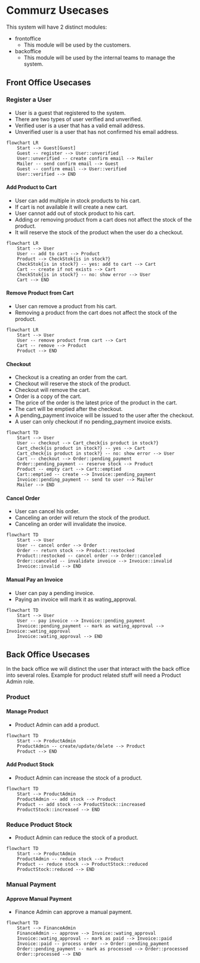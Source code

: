 # Commurz Usecases

This system will have 2 distinct modules:
- frontoffice
    - This module will be used by the customers.
- backoffice
    - This module will be used by the internal teams to manage the system.


## Front Office Usecases

### Register a User
- User is a guest that registered to the system.
- There are two types of user verified and unverified.
- Verified user is a user that has a valid email address.
- Unverified user is a user that has not confirmed his email address.

```mermaid
flowchart LR
    Start --> Guest[Guest]
    Guest -- register --> User::unverified
    User::unverified -- create confirm email --> Mailer
    Mailer -- send confirm email --> Guest
    Guest -- confirm email --> User::verified
    User::verified --> END
```

#### Add Product to Cart
- User can add multiple in stock products to his cart.
- If cart is not available it will create a new cart.
- User cannot add out of stock product to his cart.
- Adding or removing product from a cart does not affect the stock of the product.
- It will reserve the stock of the product when the user do a checkout.

```mermaid
flowchart LR
    Start --> User
    User -- add to cart --> Product
    Product --> CheckStok{is in stock?}
    CheckStok{is in stock?} -- yes: add to cart --> Cart
    Cart -- create if not exists --> Cart
    CheckStok{is in stock?} -- no: show error --> User
    Cart --> END
```

#### Remove Product from Cart
- User can remove a product from his cart.
- Removing a product from the cart does not affect the stock of the product.

```mermaid
flowchart LR
    Start --> User
    User -- remove product from cart --> Cart
    Cart -- remove --> Product
    Product --> END
```

#### Checkout
- Checkout is a creating an order from the cart.
- Checkout will reserve the stock of the product.
- Checkout will remove the cart.
- Order is a copy of the cart.
- The price of the order is the latest price of the product in the cart.
- The cart will be emptied after the checkout.
- A pending_payment invoice will be issued to the user after the checkout.
- A user can only checkout if no pending_payment invoice exists.

```mermaid
flowchart TD
    Start --> User
    User -- checkout --> Cart_check{is product in stock?}
    Cart_check{is product in stock?} -- yes --> Cart
    Cart_check{is product in stock?} -- no: show error --> User
    Cart -- checkout --> Order::pending_payment
    Order::pending_payment -- reserve stock --> Product
    Product -- empty cart --> Cart::emptied
    Cart::emptied -- create --> Invoice::pending_payment
    Invoice::pending_payment -- send to user --> Mailer
    Mailer --> END
```

#### Cancel Order
- User can cancel his order.
- Canceling an order will return the stock of the product.
- Canceling an order will invalidate the invoice.

```mermaid
flowchart TD
    Start --> User
    User -- cancel order --> Order
    Order -- return stock --> Product::restocked
    Product::restocked -- cancel order --> Order::canceled
    Order::canceled -- invalidate invoice --> Invoice::invalid
    Invoice::invalid --> END
```

#### Manual Pay an Invoice
- User can pay a pending invoice.
- Paying an invoice will mark it as wating_approval. 

```mermaid
flowchart TD
    Start --> User
    User -- pay invoice --> Invoice::pending_payment
    Invoice::pending_payment -- mark as wating_approval --> Invoice::wating_approval
    Invoice::wating_approval --> END
```

## Back Office Usecases

In the back office we will distinct the user that interact with the back office into several roles. Example for product related stuff will need a Product Admin role.

### Product

#### Manage Product
- Product Admin can add a product.

```mermaid
flowchart TD
    Start --> ProductAdmin
    ProductAdmin -- create/update/delete --> Product
    Product --> END
```

#### Add Product Stock
- Product Admin can increase the stock of a product.

```mermaid
flowchart TD
    Start --> ProductAdmin
    ProductAdmin -- add stock --> Product
    Product -- add stock --> ProductStock::increased
    ProductStock::increased --> END
```

### Reduce Product Stock
- Product Admin can reduce the stock of a product.

```mermaid
flowchart TD
    Start --> ProductAdmin
    ProductAdmin -- reduce stock --> Product
    Product -- reduce stock --> ProductStock::reduced
    ProductStock::reduced --> END
```

### Manual Payment

#### Approve Manual Payment
- Finance Admin can approve a manual payment.

```mermaid
flowchart TD
    Start --> FinanceAdmin
    FinanceAdmin -- approve --> Invoice::wating_approval
    Invoice::wating_approval -- mark as paid --> Invoice::paid
    Invoice::paid -- process order --> Order::pending_payment
    Order::pending_payment -- mark as processed --> Order::processed
    Order::processed --> END
```